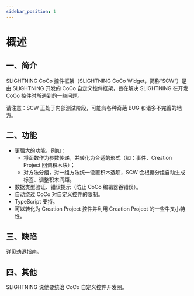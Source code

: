 ```yaml
---
sidebar_position: 1
---
```


# 概述

## 一、简介

SLIGHTNING CoCo 控件框架（SLIGHTNING CoCo Widget，简称“SCW”）是由 SLIGHTNING 开发的 CoCo 自定义控件框架，旨在解决 SLIGHTNING 在开发 CoCo 控件时所遇到的一些问题。

请注意：SCW 正处于内部测试阶段，可能有各种奇葩 BUG 和诸多不完善的地方。

## 二、功能

- 更强大的功能，例如：
  - 将函数作为参数传递，并转化为合适的形式（如：事件、Creation Project 回调积木块）；
  - 对方法分组，对一组方法统一设置积木选项，SCW 会根据分组自动生成标签、调整积木间距。
- 数据类型验证、错误提示（防止 CoCo 编辑器吞错误）。
- 自动绕过 CoCo 对自定义控件的限制。
- TypeScript 支持。
- 可以转化为 Creation Project 控件并利用 Creation Project 的一些牛叉小特性。

## 三、缺陷

详见[劝退指南](dissuade)。

## 四、其他

SLIGHTNING 说他要统治 CoCo 自定义控件开发圈。
